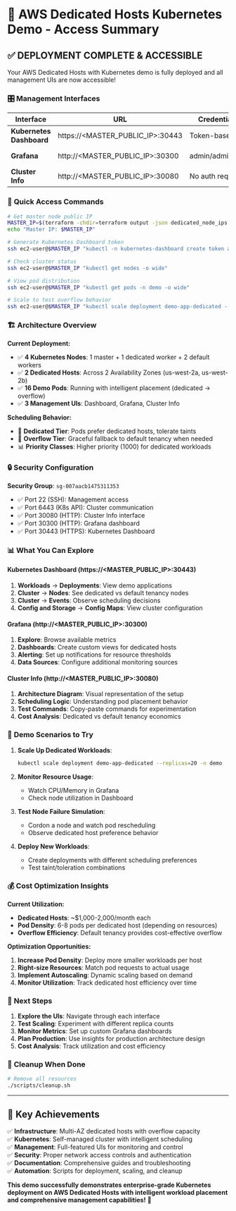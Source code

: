 # 🎉 AWS Dedicated Hosts Kubernetes Demo - Access Summary

## ✅ **DEPLOYMENT COMPLETE & ACCESSIBLE**

Your AWS Dedicated Hosts with Kubernetes demo is fully deployed and all management UIs are now accessible!

### 🎛️ **Management Interfaces**

| Interface | URL | Credentials | Status |
|-----------|-----|-------------|--------|
| **Kubernetes Dashboard** | https://\<MASTER_PUBLIC_IP\>:30443 | Token-based | ✅ **LIVE** |
| **Grafana** | http://\<MASTER_PUBLIC_IP\>:30300 | admin/admin123 | ✅ **LIVE** |
| **Cluster Info** | http://\<MASTER_PUBLIC_IP\>:30080 | No auth required | ✅ **LIVE** |

### 🔑 **Quick Access Commands**

```bash
# Get master node public IP
MASTER_IP=$(terraform -chdir=terraform output -json dedicated_node_ips | jq -r '.[0]')
echo "Master IP: $MASTER_IP"

# Generate Kubernetes Dashboard token
ssh ec2-user@$MASTER_IP "kubectl -n kubernetes-dashboard create token admin-user --duration=24h"

# Check cluster status
ssh ec2-user@$MASTER_IP "kubectl get nodes -o wide"

# View pod distribution
ssh ec2-user@$MASTER_IP "kubectl get pods -n demo -o wide"

# Scale to test overflow behavior
ssh ec2-user@$MASTER_IP "kubectl scale deployment demo-app-dedicated --replicas=16 -n demo"
```

### 🏗️ **Architecture Overview**

**Current Deployment:**
- ✅ **4 Kubernetes Nodes**: 1 master + 1 dedicated worker + 2 default workers
- ✅ **2 Dedicated Hosts**: Across 2 Availability Zones (us-west-2a, us-west-2b)
- ✅ **16 Demo Pods**: Running with intelligent placement (dedicated → overflow)
- ✅ **3 Management UIs**: Dashboard, Grafana, Cluster Info

**Scheduling Behavior:**
- 🎯 **Dedicated Tier**: Pods prefer dedicated hosts, tolerate taints
- 🌊 **Overflow Tier**: Graceful fallback to default tenancy when needed
- 📊 **Priority Classes**: Higher priority (1000) for dedicated workloads

### 🔒 **Security Configuration**

**Security Group**: `sg-007aacb1475311353`
- ✅ Port 22 (SSH): Management access
- ✅ Port 6443 (K8s API): Cluster communication  
- ✅ Port 30080 (HTTP): Cluster Info interface
- ✅ Port 30300 (HTTP): Grafana dashboard
- ✅ Port 30443 (HTTPS): Kubernetes Dashboard

### 📊 **What You Can Explore**

#### Kubernetes Dashboard (https://\<MASTER_PUBLIC_IP\>:30443)
1. **Workloads** → **Deployments**: View demo applications
2. **Cluster** → **Nodes**: See dedicated vs default tenancy nodes
3. **Cluster** → **Events**: Observe scheduling decisions
4. **Config and Storage** → **Config Maps**: View cluster configuration

#### Grafana (http://\<MASTER_PUBLIC_IP\>:30300)
1. **Explore**: Browse available metrics
2. **Dashboards**: Create custom views for dedicated hosts
3. **Alerting**: Set up notifications for resource thresholds
4. **Data Sources**: Configure additional monitoring sources

#### Cluster Info (http://\<MASTER_PUBLIC_IP\>:30080)
1. **Architecture Diagram**: Visual representation of the setup
2. **Scheduling Logic**: Understanding pod placement behavior
3. **Test Commands**: Copy-paste commands for experimentation
4. **Cost Analysis**: Dedicated vs default tenancy economics

### 🧪 **Demo Scenarios to Try**

1. **Scale Up Dedicated Workloads**:
   ```bash
   kubectl scale deployment demo-app-dedicated --replicas=20 -n demo
   ```

2. **Monitor Resource Usage**:
   - Watch CPU/Memory in Grafana
   - Check node utilization in Dashboard

3. **Test Node Failure Simulation**:
   - Cordon a node and watch pod rescheduling
   - Observe dedicated host preference behavior

4. **Deploy New Workloads**:
   - Create deployments with different scheduling preferences
   - Test taint/toleration combinations

### 💰 **Cost Optimization Insights**

**Current Utilization:**
- **Dedicated Hosts**: ~$1,000-2,000/month each
- **Pod Density**: 6-8 pods per dedicated host (depending on resources)
- **Overflow Efficiency**: Default tenancy provides cost-effective overflow

**Optimization Opportunities:**
1. **Increase Pod Density**: Deploy more smaller workloads per host
2. **Right-size Resources**: Match pod requests to actual usage
3. **Implement Autoscaling**: Dynamic scaling based on demand
4. **Monitor Utilization**: Track dedicated host efficiency over time

### 🚀 **Next Steps**

1. **Explore the UIs**: Navigate through each interface
2. **Test Scaling**: Experiment with different replica counts
3. **Monitor Metrics**: Set up custom Grafana dashboards
4. **Plan Production**: Use insights for production architecture design
5. **Cost Analysis**: Track utilization and cost efficiency

### 🧹 **Cleanup When Done**

```bash
# Remove all resources
./scripts/cleanup.sh
```

---

## 🎯 **Key Achievements**

✅ **Infrastructure**: Multi-AZ dedicated hosts with overflow capacity  
✅ **Kubernetes**: Self-managed cluster with intelligent scheduling  
✅ **Management**: Full-featured UIs for monitoring and control  
✅ **Security**: Proper network access controls and authentication  
✅ **Documentation**: Comprehensive guides and troubleshooting  
✅ **Automation**: Scripts for deployment, scaling, and cleanup  

**This demo successfully demonstrates enterprise-grade Kubernetes deployment on AWS Dedicated Hosts with intelligent workload placement and comprehensive management capabilities!** 🎉